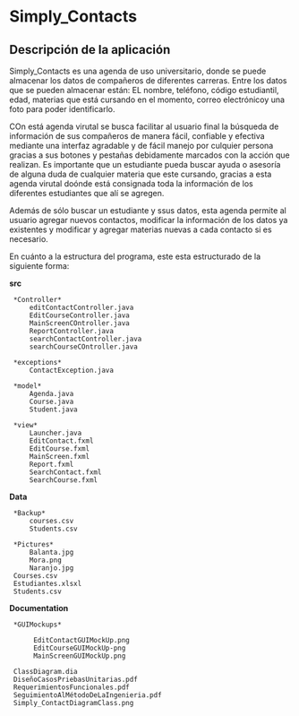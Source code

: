 # Simply_Contacts

## Descripción de la aplicación

Simply_Contacts es una agenda de uso universitario, donde se puede almacenar los datos de compañeros de diferentes carreras.
Entre los datos que se pueden almacenar están: EL nombre, teléfono, código estudiantil, edad, materias que está cursando en 
el momento, correo electrónicoy una foto para poder identificarlo.

COn está agenda virutal se busca facilitar al usuario final la búsqueda de información de sus compañeros de manera fácil,
confiable y efectiva mediante una interfaz agradable y de fácil manejo por culquier persona gracias a sus botones y pestañas
debidamente marcados con la acción que realizan. Es importante que un estudiante pueda buscar ayuda o asesoría de alguna 
duda de cualquier materia que este cursando, gracias a esta agenda virutal doónde está consignada toda la información de los
diferentes estudiantes que alí se agregen.

Además de sólo buscar un estudiante y ssus datos, esta agenda permite al usuario agregar nuevos contactos, modificar la 
información de los datos ya existentes y modificar y agregar materias nuevas a cada contacto si es necesario.

En cuánto a la estructura del programa, este esta estructurado de la siguiente forma:

**src**

     *Controller*
         editContactController.java
         EditCourseController.java
         MainScreenCOntroller.java
         ReportController.java
         searchContactController.java
         searchCourseCOntroller.java
         
     *exceptions*
         ContactException.java
         
     *model*
         Agenda.java
         Course.java
         Student.java
         
     *view*
         Launcher.java
         EditContact.fxml
         EditCourse.fxml
         MainScreen.fxml
         Report.fxml
         SearchContact.fxml
         SearchCourse.fxml
         
**Data**

     *Backup*
         courses.csv
         Students.csv
         
     *Pictures*
         Balanta.jpg
         Mora.png
         Naranjo.jpg
     Courses.csv
     Estudiantes.xlsxl
     Students.csv
     
**Documentation**

     *GUIMockups*
     
          EditContactGUIMockUp.png
          EditCourseGUIMockUp-png
          MainScreenGUIMockUp.png
          
     ClassDiagram.dia
     DiseñoCasosPriebasUnitarias.pdf
     RequerimientosFuncionales.pdf
     SeguimientoAlMétodoDeLaIngenieria.pdf
     Simply_ContactDiagramClass.png
